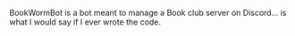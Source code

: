 BookWormBot is a bot meant to manage a Book club server on Discord... is what I would say if I ever wrote the code. 
